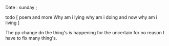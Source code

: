 Date  : sunday ; 

todo [
    poem  and more
    Why am i lying
    why am i doing 
    and now why am i living
]

The pp change dn the thing's is happening for the uncertain for no reason 
I have to fix many thing's. 
